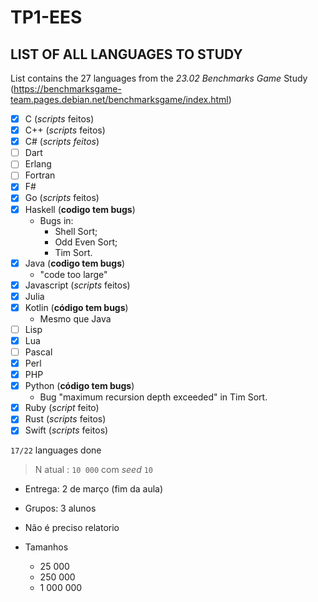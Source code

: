 # TP1-EES

## LIST OF ALL LANGUAGES TO STUDY

List contains the 27 languages from the *23.02 Benchmarks Game* Study (https://benchmarksgame-team.pages.debian.net/benchmarksgame/index.html)

- [X] C (*scripts* feitos)
- [X] C++ (*scripts* feitos)
- [X] C# (*scripts feitos*)
- [ ] Dart
- [ ] Erlang
- [ ] Fortran
- [X] F#
- [X] Go (*scripts* feitos)
- [X] Haskell (**codigo tem bugs**)
  - Bugs in:
    - Shell Sort;
    - Odd Even Sort;
    - Tim Sort.
- [X] Java (**codigo tem bugs**)
  - "code too large"
- [X] Javascript (*scripts* feitos)
- [X] Julia
- [X] Kotlin (**código tem bugs**)
  - Mesmo que Java
- [ ] Lisp
- [X] Lua
- [ ] Pascal
- [X] Perl
- [X] PHP
- [X] Python (**código tem bugs**)
  - Bug "maximum recursion depth exceeded" in Tim Sort.
- [X] Ruby (*script* feito)
- [X] Rust (*scripts* feitos)
- [X] Swift (*scripts* feitos)

`17/22` languages done

> N atual : `10 000` com *seed* `10`

- Entrega: 2 de março (fim da aula)
- Grupos: 3 alunos
- Não é preciso relatorio
- Tamanhos

  - 25 000
  - 250 000
  - 1 000 000
